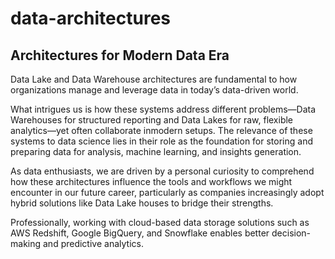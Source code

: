 # data-architectures

## Architectures for Modern Data Era

Data Lake and Data Warehouse architectures are fundamental to how organizations manage and leverage data in today’s data-driven world. 

What intrigues us is how these systems address different problems—Data Warehouses for structured reporting and Data Lakes for raw, flexible analytics—yet often collaborate inmodern setups. The relevance of these systems to data science lies in their role as the foundation for
storing and preparing data for analysis, machine learning, and insights generation. 

As data enthusiasts, we are driven by a personal curiosity to comprehend how these architectures influence the tools and workflows we might encounter in our future career, particularly as companies increasingly adopt hybrid solutions like Data Lake houses to bridge their strengths. 

Professionally, working with cloud-based data storage solutions such as AWS Redshift, Google BigQuery, and Snowflake enables better decision-making and predictive analytics.
